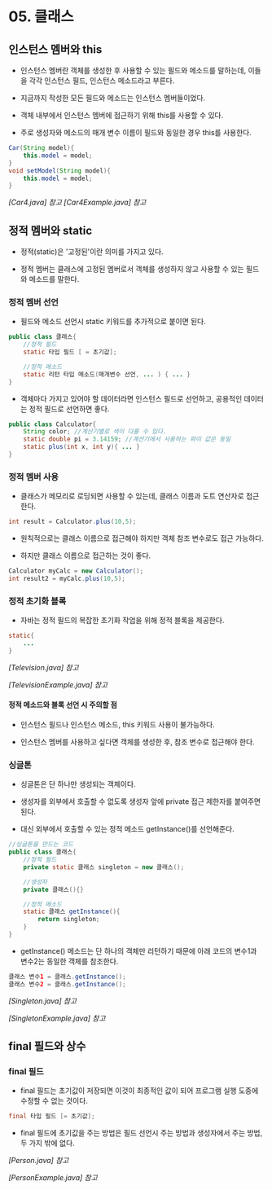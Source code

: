 # 05. 클래스
## 인스턴스 멤버와 this

* 인스턴스 멤버란 객체를 생성한 후 사용할 수 있는 필드와 메소드를 말하는데, 이들을 각각 인스턴스 필드, 인스턴스 메소드라고 부른다.

* 지금까지 작성한 모든 필드와 메소드는 인스턴스 멤버들이었다.

* 객체 내부에서 인스턴스 멤버에 접근하기 위해 this를 사용할 수 있다.

* 주로 생성자와 메소드의 매개 변수 이름이 필드와 동일한 경우 this를 사용한다.

```java
Car(String model){
    this.model = model;
}
void setModel(String model){
    this.model = model;
}
```

_[Car4.java] 참고_
_[Car4Example.java] 참고_

## 정적 멤버와 static

* 정적(static)은 '고정된'이란 의미를 가지고 있다.

* 정적 멤버는 클래스에 고정된 멤버로서 객체를 생성하지 않고 사용할 수 있는 필드와 메소드를 말한다.

### 정적 멤버 선언

* 필드와 메소드 선언시 static 키워드를 추가적으로 붙이면 된다.

```java
public class 클래스{
    //정적 필드
    static 타입 필드 [ = 초기값];

    //정적 메소드
    static 리턴 타입 메소드(매개변수 선언, ... ) { ... }
}
```

* 객체마다 가지고 있어야 할 데이터라면 인스턴스 필드로 선언하고, 공용적인 데이터는 정적 필드로 선언하면 좋다.

```java
public class Calculator{
    String color; //계산기별로 색이 다를 수 있다.
    static double pi = 3.14159; //계산기에서 사용하는 파이 값은 동일
    static plus(int x, int y){ ... }
}
```

### 정적 멤버 사용

* 클래스가 메모리로 로딩되면 사용할 수 있는데, 클래스 이름과 도트 연산자로 접근한다.

```java
int result = Calculator.plus(10,5);
```

* 원칙적으로는 클래스 이름으로 접근해야 하지만 객체 참조 변수로도 접근 가능하다.

* 하지만 클래스 이름으로 접근하는 것이 좋다.

```java
Calculator myCalc = new Calculator();
int result2 = myCalc.plus(10,5);
```

### 정적 초기화 블록

* 자바는 정적 필드의 복잡한 초기화 작업을 위해 정적 블록을 제공한다.

```java
static{
    ...
}
```

_[Television.java] 참고_

_[TelevisionExample.java] 참고_

#### 정적 메소드와 블록 선언 시 주의할 점

* 인스턴스 필드나 인스턴스 메소드, this 키워드 사용이 불가능하다.

* 인스턴스 멤버를 사용하고 싶다면 객체를 생성한 후, 참조 변수로 접근해야 한다.

### 싱글톤

* 싱글톤은 단 하나만 생성되는 객체이다.

* 생성자를 외부에서 호출할 수 없도록 생성자 앞에 private 접근 제한자를 붙여주면 된다.

* 대신 외부에서 호출할 수 있는 정적 메소드 getInstance()를 선언해준다.

```java
//싱글톤을 만드는 코드
public class 클래스{
    //정적 필드
    private static 클래스 singleton = new 클래스();

    //생성자
    private 클래스(){}

    //정적 메소드
    static 클래스 getInstance(){
        return singleton;
    }
}
```

* getInstance() 메소드는 단 하나의 객체만 리턴하기 때문에 아래 코드의 변수1과 변수2는 동일한 객체를 참조한다.

```java
클래스 변수1 = 클래스.getInstance();
클래스 변수2 = 클래스.getInstance();
```

_[Singleton.java] 참고_

_[SingletonExample.java] 참고_

## final 필드와 상수

### final 필드

* final 필드는 초기값이 저장되면 이것이 최종적인 값이 되어 프로그램 실행 도중에 수정할 수 없는 것이다.

```java
final 타입 필드 [= 초기값];
```

* final 필드에 초기값을 주는 방법은 필드 선언시 주는 방법과 생성자에서 주는 방법, 두 가지 밖에 없다.

_[Person.java] 참고_

_[PersonExample.java] 참고_